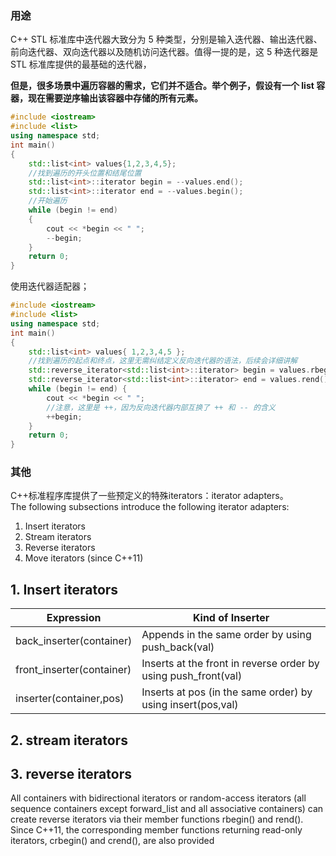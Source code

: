 ### 用途

C++ STL 标准库中迭代器大致分为 5 种类型，分别是输入迭代器、输出迭代器、前向迭代器、双向迭代器以及随机访问迭代器。值得一提的是，这 5 种迭代器是 STL 标准库提供的最基础的迭代器，

**但是，很多场景中遍历容器的需求，它们并不适合。举个例子，假设有一个 list 容器，现在需要逆序输出该容器中存储的所有元素。**

```C++
#include <iostream>
#include <list>
using namespace std;
int main()
{
    std::list<int> values{1,2,3,4,5};
    //找到遍历的开头位置和结尾位置
    std::list<int>::iterator begin = --values.end();
    std::list<int>::iterator end = --values.begin();
    //开始遍历
    while (begin != end)
    {
        cout << *begin << " ";
        --begin;
    }
    return 0;
}
```



使用迭代器适配器；

```C++
#include <iostream>
#include <list>
using namespace std;
int main()
{
    std::list<int> values{ 1,2,3,4,5 };
    //找到遍历的起点和终点，这里无需纠结定义反向迭代器的语法，后续会详细讲解
    std::reverse_iterator<std::list<int>::iterator> begin = values.rbegin();
    std::reverse_iterator<std::list<int>::iterator> end = values.rend();
    while (begin != end) {
        cout << *begin << " ";
        //注意，这里是 ++，因为反向迭代器内部互换了 ++ 和 -- 的含义
        ++begin;
    }
    return 0;
}
```



### 其他

C++标准程序库提供了一些预定义的特殊iterators：iterator adapters。  
The following subsections introduce the following iterator adapters:

1. Insert iterators
2. Stream iterators
3. Reverse iterators
4. Move iterators (since C++11)

## 1. Insert iterators

| Expression| Kind of Inserter       |
| --------------------------- | ---- |
| back_inserter(container)| Appends in the same order by using push_back(val)|
|front_inserter(container)| Inserts at the front in reverse order by using push_front(val)|
|inserter(container,pos)| Inserts at pos (in the same order) by using insert(pos,val)|

## 2. stream iterators

## 3. reverse iterators

All containers with bidirectional iterators or random-access iterators (all sequence containers except forward_list and all associative containers) can create reverse iterators via their member functions rbegin() and rend().
Since C++11, the corresponding member functions returning read-only iterators, crbegin() and
crend(), are also provided 